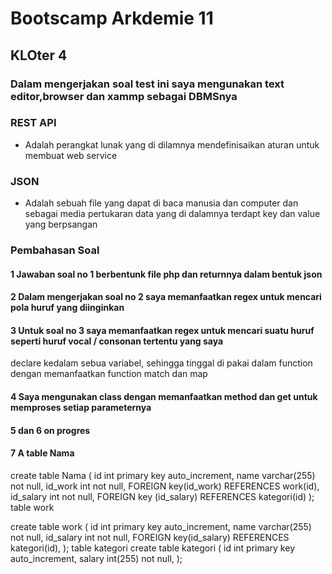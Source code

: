 # Bootscamp Arkdemie 11
## KLOter 4
### Dalam mengerjakan soal test ini saya mengunakan text editor,browser dan xammp sebagai DBMSnya

### REST API 
- Adalah perangkat lunak yang di dilamnya mendefinisaikan aturan untuk membuat web service
### JSON
- Adalah sebuah file yang dapat di baca manusia dan computer dan sebagai media pertukaran data yang di dalamnya
terdapt key dan value yang berpsangan
### Pembahasan Soal
#### 1 Jawaban soal no 1 berbentunk file php dan returnnya dalam bentuk json 
#### 2 Dalam mengerjakan soal no 2 saya memanfaatkan regex untuk mencari pola huruf yang diinginkan
#### 3 Untuk soal no 3 saya memanfaatkan regex untuk mencari suatu huruf seperti huruf vocal / consonan tertentu yang saya
declare kedalam sebua variabel, sehingga tinggal di pakai dalam function dengan memanfaatkan function match dan map
#### 4 Saya mengunakan  class dengan memanfaatkan method dan get untuk memproses setiap parameternya
#### 5 dan 6  on progres
#### 7 A table Nama 
create table Nama
(
  id int primary key auto_increment,
  name varchar(255) not null,
  id_work int not null,
  FOREIGN key(id_work) REFERENCES work(id),
  id_salary int not null,
  FOREIGN key (id_salary) REFERENCES kategori(id)
);
 table work 
 
create table work
(
  id int primary key auto_increment,
  name varchar(255) not null,
  id_salary int not null,
  FOREIGN key(id_salary) REFERENCES kategori(id),
);
table kategori
create table kategori
(
  id int primary key auto_increment,
  salary int(255) not null,
);
